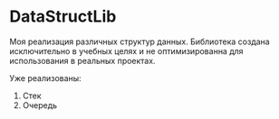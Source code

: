 # DataStructLib
Моя реализация различных структур данных. Библиотека создана исключительно в учебных целях и не оптимизированна для использования в реальных проектах.

Уже реализованы:
1. Стек
2. Очередь
